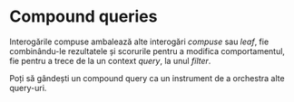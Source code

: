 # Compound queries

Interogările compuse ambalează alte interogări *compuse* sau *leaf*, fie combinându-le rezultatele și scorurile pentru a modifica comportamentul, fie pentru a trece de la un context *query*, la unul *filter*.

Poți să gândești un compound query ca un instrument de a orchestra alte query-uri.
